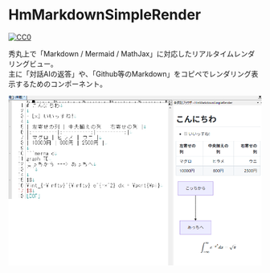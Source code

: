 # HmMarkdownSimpleRender

[![CC0](https://img.shields.io/badge/license-CC0-blue.svg?style=flat)](LICENSE.txt)

秀丸上で「Markdown / Mermaid / MathJax」に対応したリアルタイムレンダリングビュー。  
主に「対話AIの返答」や、「Github等のMarkdown」をコピペでレンダリング表示するためのコンポーネント。

<img src="./cnt_hm_markdown_simple_render_01.png">

